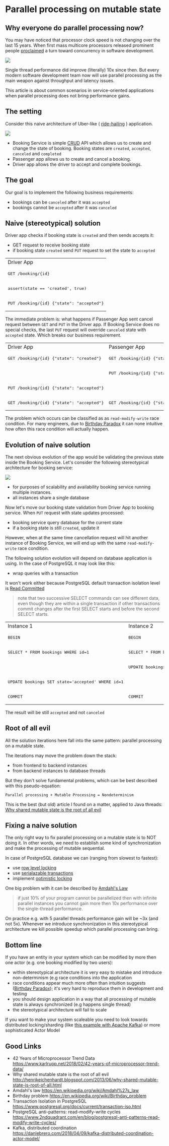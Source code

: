 # Parallel processing on mutable state

## Why everyone do parallel processing now?

You may have noticed that processor clock speed is not changing over the last 15 years. When first mass multicore processors released prominent people [proclaimed](http://www.gotw.ca/publications/concurrency-ddj.htm) a turn toward concurrency in software development.

<img src="./cpu-perfomance.png" />

Single thread performance did improve (literally) 10x since then. But every modern software development team now will use parallel processing as the main weapon against throughput and latency issues.

This article is about common scenarios in service-oriented applications when parallel processing does not bring performance gains.

## The setting 

Consider this naive architecture of Uber-like ( [ride-hailing](https://en.wikipedia.org/wiki/Peer-to-peer_ridesharing) ) application.

<img src="./booking-app.png" />

* Booking Service is simple [CRUD](https://en.wikipedia.org/wiki/Create,_read,_update_and_delete) API which allows us to create and change the state of booking. Booking states are `created`, `accepted`, `canceled` and `completed`
* Passenger app allows us to create and cancel a booking. 
* Driver app allows the driver to accept and complete bookings.

## The goal

Our goal is to implement the following business requirements:
* bookings can be `canceled` after it was `accepted`
* bookings cannot be `accepted` after it was `canceled`

## Naive (stereotypical) solution

Driver app checks if booking state is `created` and then sends accepts it: 
* GET request to receive booking state
* if booking state `created` send `PUT` request to set the state to `accepted`

<table>
<tr><td>Driver App</td><tr>
<tr>
 <td><pre>GET /booking/{id}</pre></td>
<tr>
<tr>
 <td><pre>assert(state == 'created', true)</pre></td>
<tr>
<tr>
 <td><pre>PUT /booking/{id} {"state": "accepted"}</pre></td>
<tr>
</table>


The immediate problem is: what happens if Passenger App sent cancel request between `GET` and `PUT` in the Driver app. If Booking Service does no special checks, the last `PUT` request will override `canceled` state with `accepted` state. Which breaks our business requirement.

<table>
<tr><td>Driver App</td><td>Passenger App</td><tr>
<tr>
 <td><pre>GET /booking/{id} {"state": "created"}</pre></td>
 <td><pre>GET /booking/{id} {"state": "created"}</pre></td>
<tr>
<tr>
 <td></td>
 <td><pre>PUT /booking/{id} {"state": "canceled"}</pre></td>
<tr>
<tr>
 <td><pre>PUT /booking/{id} {"state": "accepted"}</pre></td>
 <td></td>
<tr>
<tr>
 <td><pre>GET /booking/{id} {"state": "accepted"}</pre></td>
 <td><pre>GET /booking/{id} {"state": "accepted"}</pre></td>
<tr>
</table>


The problem which occurs can be classified as as `read-modify-write` race condition. For many engineers, due to [Birthday Paradox](https://en.wikipedia.org/wiki/Birthday_problem) it can none intuitive how often this race condition will actually happen.

## Evolution of naive solution

The next obvious evolution of the app would be validating the previous state inside the Booking Service. Let's consider the following stereotypical architecture for booking service:

<img src="./booking-service.png" />

* for purposes of scalability and availability booking service running multiple instances.
* all instances share a single database

Now let's move our booking state validation from Driver App to booking service. When `PUT` request with state updates processed:
* booking service query database for the current state
* if a booking state is still `created`, update it

However, when at the same time cancellation request will hit another instance of Booking Service, we will end up with the same `read-modify-write` race condition.

The following solution evolution will depend on database application is using. In the case of PostgreSQL it may look like this:
* wrap queries with a transaction

It won't work either because PostgreSQL default transaction isolation level is [Read Committed](https://www.postgresql.org/docs/current/transaction-iso.html#XACT-READ-COMMITTED)

> note that two successive SELECT commands can see different data, even though they are within a single transaction if other transactions commit changes after the first SELECT starts and before the second SELECT starts.

<table>
<tr><td>Instance 1</td><td>Instance 2</td><tr>
<tr>
 <td><pre>BEGIN</pre></td>
 <td><pre>BEGIN</pre></td>
<tr>
<tr>
 <td><pre>SELECT * FROM bookings WHERE id=1</pre></td>
 <td><pre>SELECT * FROM bookings WHERE id=1</pre></td>
<tr>
<tr>
 <td></td>
 <td><pre>UPDATE bookings SET state='canceled' WHERE id=1</pre></td>
<tr>
<tr>
 <td><pre>UPDATE bookings SET state='accepted' WHERE id=1</pre></td>
 <td></td>
<tr>
<tr>
 <td><pre>COMMIT</pre></td>
 <td><pre>COMMIT</pre></td>
<tr>
</table>

The result will be still `accepted` and not `canceled`


## Root of all evil

All the solution iterations here fall into the same pattern: parallel processing on a mutable state.

The iterations may move the problem down the stack:
* from frontend to backend instances
* from backend instances to database threads

But they don't solve fundamental problems, which can be best described with this pseudo-equation:

```
Parallel processing + Mutable Processing = Nondeterminism
```

This is the best (but old) article I found on a matter, applied to Java threads: [Why shared mutable state is the root of all evil](http://henrikeichenhardt.blogspot.com/2013/06/why-shared-mutable-state-is-root-of-all.html
)

## Fixing a naive solution

The only right way to fix parallel processing on a mutable state is to NOT doing it. In other words, we need to establish some kind of synchronization and make the processing of mutable sequential.

In case of PostgreSQL database we can (ranging from slowest to fastest):
* use [row level locking](https://www.postgresql.org/docs/9.1/explicit-locking.html#LOCKING-ROWS)
* use [serialazable transactions](https://www.postgresql.org/docs/9.1/transaction-iso.html#XACT-SERIALIZABLE)
* implement [optimistic locking](https://en.wikipedia.org/wiki/Optimistic_concurrency_control)


One big problem with it can be described by [Amdahl's Law](https://en.wikipedia.org/wiki/Amdahl%27s_law)
> if just 10% of your program cannot be parallelized then with infinite parallel instances you cannot gain more then 10x performance over the single-thread performance.

On practice e.g. with 5 parallel threads performance gain will be ~3x (and not 5x). Whenever we introduce synchronization in this stereotypical architecture we kill possible speedup which parallel processing can bring.

## Bottom line 

If you have an entity in your system which can be modified by more then one actor (e.g. one booking modified by two users):
* within stereotypical architecture it is very easy to mistake and introduce non-determinism (e.g race conditions into the application
* race conditions appear much more often than intuition suggests ([Birthday Paradox](https://en.wikipedia.org/wiki/Birthday_problem)); it's very hard to reproduce them in development and testing
* you should design application in a way that all processing of mutable state is always synchronized (e.g happens single thread)
* the stereotypical architecture will fail to scale

If you want to make your system scaleable you need to look towards distributed locking/sharding (like [this example with Apache Kafka](https://danlebrero.com/2018/04/09/kafka-distributed-coordination-actor-model/)) or more sophisticated Actor Model

## Good Links

* 42 Years of Microprocessor Trend Data https://www.karlrupp.net/2018/02/42-years-of-microprocessor-trend-data/
* Why shared mutable state is the root of all evil http://henrikeichenhardt.blogspot.com/2013/06/why-shared-mutable-state-is-root-of-all.html
* Amdahl's law https://en.wikipedia.org/wiki/Amdahl%27s_law
* Birthday problem https://en.wikipedia.org/wiki/Birthday_problem
* Transaction Isolation in PostgreSQL https://www.postgresql.org/docs/current/transaction-iso.html
* PostgreSQL anti-patterns: read-modify-write cycles https://www.2ndquadrant.com/en/blog/postgresql-anti-patterns-read-modify-write-cycles/
* Kafka, distributed coordination https://danlebrero.com/2018/04/09/kafka-distributed-coordination-actor-model/

